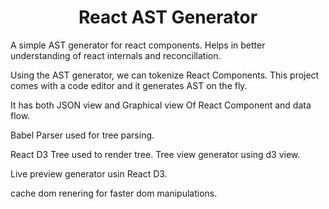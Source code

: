 <div align="center">
  <h1>React AST Generator</h1>
</div>
A simple AST generator for react components. Helps in better understanding of react internals and reconcillation.

Using the AST generator, we can tokenize React Components. This project comes with a code editor and it generates AST on the fly.

It has both JSON view and Graphical view Of React Component and data flow. 

Babel Parser used for tree parsing.

React D3 Tree used to render tree. Tree view generator using d3 view.

Live preview generator usin React D3.

cache dom renering for faster dom manipulations.

